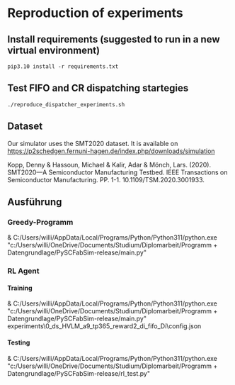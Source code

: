 # Reproduction of experiments

## Install requirements (suggested to run in a new virtual environment)

```shell
pip3.10 install -r requirements.txt
```


## Test FIFO and CR dispatching startegies

```shell
./reproduce_dispatcher_experiments.sh
```

## Dataset

Our simulator uses the SMT2020 dataset. It is available on https://p2schedgen.fernuni-hagen.de/index.php/downloads/simulation

Kopp, Denny & Hassoun, Michael & Kalir, Adar & Mönch, Lars. (2020). SMT2020—A Semiconductor Manufacturing Testbed. IEEE Transactions on Semiconductor Manufacturing. PP. 1-1. 10.1109/TSM.2020.3001933. 

## Ausführung

### Greedy-Programm

& C:/Users/willi/AppData/Local/Programs/Python/Python311/python.exe "c:/Users/willi/OneDrive/Documents/Studium/Diplomarbeit/Programm + Datengrundlage/PySCFabSim-release/main.py"


### RL Agent

#### Training	

& C:/Users/willi/AppData/Local/Programs/Python/Python311/python.exe "c:/Users/willi/OneDrive/Documents/Studium/Diplomarbeit/Programm + Datengrundlage/PySCFabSim-release/main.py" experiments\0_ds_HVLM_a9_tp365_reward2_di_fifo_Di\config.json

#### Testing

 & C:/Users/willi/AppData/Local/Programs/Python/Python311/python.exe "c:/Users/willi/OneDrive/Documents/Studium/Diplomarbeit/Programm + Datengrundlage/PySCFabSim-release/rl_test.py"